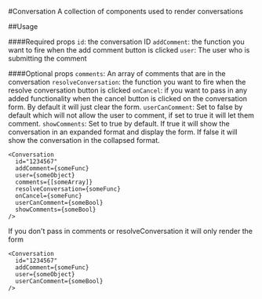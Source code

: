 #Conversation
A collection of components used to render conversations

##Usage

####Required props
`id`: the conversation ID
`addComment`: the function you want to fire when the add comment button is clicked
`user`: The user who is submitting the comment

####Optional props
`comments`: An array of comments that are in the conversation
`resolveConversation`: the function you want to fire when the resolve conversation button is clicked
`onCancel`: if you want to pass in any added functionality when the cancel button is clicked on the conversation form. By default it will just clear the form.
`userCanComment`: Set to false by default which will not allow the user to comment, if set to true it will let them comment.
`showComments`: Set to true by default. If true it will show the conversation in an expanded format and display the form. If false it will show the conversation in the collapsed format.

```
<Conversation
  id="1234567"
  addComment={someFunc}
  user={someObject}
  comments={[someArray]}
  resolveConversation={someFunc}
  onCancel={someFunc}
  userCanComment={someBool}
  showComments={someBool}
/>
```

If you don't pass in comments or resolveConversation it will only render the form

```
<Conversation
  id="1234567"
  addComment={someFunc}
  user={someObject}
  userCanComment={someBool}
/>
```
